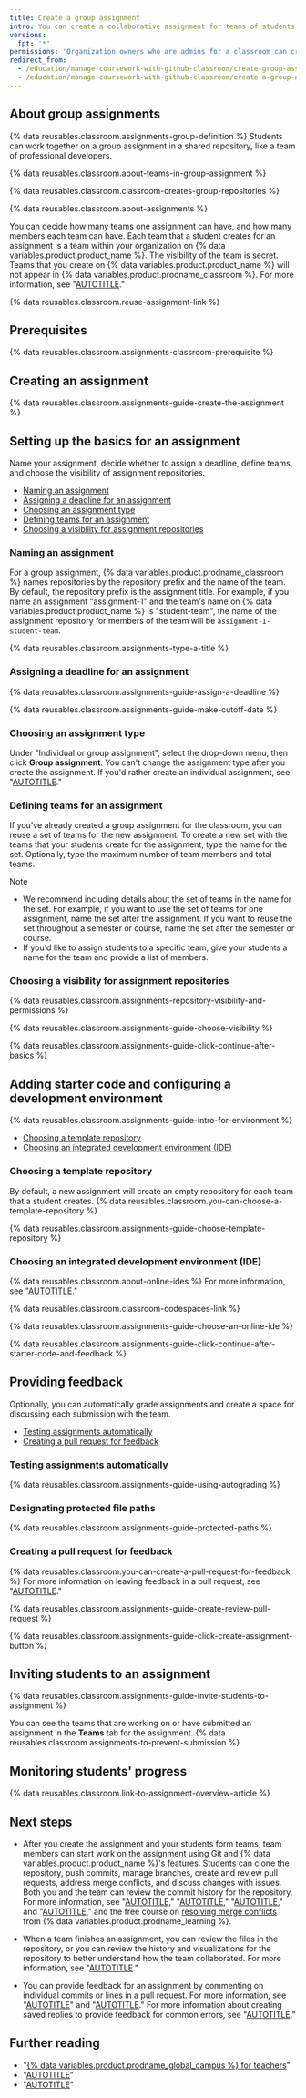 ```yaml
---
title: Create a group assignment
intro: You can create a collaborative assignment for teams of students who participate in your course.
versions:
  fpt: '*'
permissions: 'Organization owners who are admins for a classroom can create and manage group assignments for a classroom. {% data reusables.classroom.classroom-admins-link %}'
redirect_from:
  - /education/manage-coursework-with-github-classroom/create-group-assignments
  - /education/manage-coursework-with-github-classroom/create-a-group-assignment
---
```


## About group assignments

{% data reusables.classroom.assignments-group-definition %} Students can work together on a group assignment in a shared repository, like a team of professional developers.

{% data reusables.classroom.about-teams-in-group-assignment %}

{% data reusables.classroom.classroom-creates-group-repositories %}

{% data reusables.classroom.about-assignments %}

You can decide how many teams one assignment can have, and how many members each team can have. Each team that a student creates for an assignment is a team within your organization on {% data variables.product.product_name %}. The visibility of the team is secret. Teams that you create on {% data variables.product.product_name %} will not appear in {% data variables.product.prodname_classroom %}. For more information, see "[AUTOTITLE](/organizations/organizing-members-into-teams/about-teams)."

{% data reusables.classroom.reuse-assignment-link %}

## Prerequisites

{% data reusables.classroom.assignments-classroom-prerequisite %}

## Creating an assignment

{% data reusables.classroom.assignments-guide-create-the-assignment %}

## Setting up the basics for an assignment

Name your assignment, decide whether to assign a deadline, define teams, and choose the visibility of assignment repositories.

* [Naming an assignment](#naming-an-assignment)
* [Assigning a deadline for an assignment](#assigning-a-deadline-for-an-assignment)
* [Choosing an assignment type](#choosing-an-assignment-type)
* [Defining teams for an assignment](#defining-teams-for-an-assignment)
* [Choosing a visibility for assignment repositories](#choosing-a-visibility-for-assignment-repositories)

### Naming an assignment

For a group assignment, {% data variables.product.prodname_classroom %} names repositories by the repository prefix and the name of the team. By default, the repository prefix is the assignment title. For example, if you name an assignment "assignment-1" and the team's name on {% data variables.product.product_name %} is "student-team", the name of the assignment repository for members of the team will be `assignment-1-student-team`.

{% data reusables.classroom.assignments-type-a-title %}

### Assigning a deadline for an assignment

{% data reusables.classroom.assignments-guide-assign-a-deadline %}

{% data reusables.classroom.assignments-guide-make-cutoff-date %}

### Choosing an assignment type

Under "Individual or group assignment", select the drop-down menu, then click **Group assignment**. You can't change the assignment type after you create the assignment. If you'd rather create an individual assignment, see "[AUTOTITLE](/education/manage-coursework-with-github-classroom/teach-with-github-classroom/create-an-individual-assignment)."

### Defining teams for an assignment

If you've already created a group assignment for the classroom, you can reuse a set of teams for the new assignment. To create a new set with the teams that your students create for the assignment, type the name for the set. Optionally, type the maximum number of team members and total teams.

> [!NOTE]
> * We recommend including details about the set of teams in the name for the set. For example, if you want to use the set of teams for one assignment, name the set after the assignment. If you want to reuse the set throughout a semester or course, name the set after the semester or course.
> * If you'd like to assign students to a specific team, give your students a name for the team and provide a list of members.

### Choosing a visibility for assignment repositories

{% data reusables.classroom.assignments-repository-visibility-and-permissions %}

{% data reusables.classroom.assignments-guide-choose-visibility %}

{% data reusables.classroom.assignments-guide-click-continue-after-basics %}

## Adding starter code and configuring a development environment

{% data reusables.classroom.assignments-guide-intro-for-environment %}

* [Choosing a template repository](#choosing-a-template-repository)
* [Choosing an integrated development environment (IDE)](#choosing-an-integrated-development-environment-ide)

### Choosing a template repository

By default, a new assignment will create an empty repository for each team that a student creates. {% data reusables.classroom.you-can-choose-a-template-repository %}

{% data reusables.classroom.assignments-guide-choose-template-repository %}

### Choosing an integrated development environment (IDE)

{% data reusables.classroom.about-online-ides %} For more information, see "[AUTOTITLE](/education/manage-coursework-with-github-classroom/integrate-github-classroom-with-an-ide)."

{% data reusables.classroom.classroom-codespaces-link %}

{% data reusables.classroom.assignments-guide-choose-an-online-ide %}

{% data reusables.classroom.assignments-guide-click-continue-after-starter-code-and-feedback %}

## Providing feedback

Optionally, you can automatically grade assignments and create a space for discussing each submission with the team.

* [Testing assignments automatically](#testing-assignments-automatically)
* [Creating a pull request for feedback](#creating-a-pull-request-for-feedback)

### Testing assignments automatically

{% data reusables.classroom.assignments-guide-using-autograding %}

### Designating protected file paths

{% data reusables.classroom.assignments-guide-protected-paths %}

### Creating a pull request for feedback

{% data reusables.classroom.you-can-create-a-pull-request-for-feedback %} For more information on leaving feedback in a pull request, see "[AUTOTITLE](/education/manage-coursework-with-github-classroom/teach-with-github-classroom/leave-feedback-with-pull-requests)."

{% data reusables.classroom.assignments-guide-create-review-pull-request %}

{% data reusables.classroom.assignments-guide-click-create-assignment-button %}

## Inviting students to an assignment

{% data reusables.classroom.assignments-guide-invite-students-to-assignment %}

You can see the teams that are working on or have submitted an assignment in the **Teams** tab for the assignment. {% data reusables.classroom.assignments-to-prevent-submission %}

## Monitoring students' progress

{% data reusables.classroom.link-to-assignment-overview-article %}

## Next steps

* After you create the assignment and your students form teams, team members can start work on the assignment using Git and {% data variables.product.product_name %}'s features. Students can clone the repository, push commits, manage branches, create and review pull requests, address merge conflicts, and discuss changes with issues. Both you and the team can review the commit history for the repository. For more information, see "[AUTOTITLE](/get-started)," "[AUTOTITLE](/repositories)," "[AUTOTITLE](/get-started/using-git)," and "[AUTOTITLE](/pull-requests/collaborating-with-pull-requests)," and the free course on [resolving merge conflicts](https://github.com/skills/resolve-merge-conflicts) from {% data variables.product.prodname_learning %}.

* When a team finishes an assignment, you can review the files in the repository, or you can review the history and visualizations for the repository to better understand how the team collaborated. For more information, see "[AUTOTITLE](/repositories/viewing-activity-and-data-for-your-repository)."

* You can provide feedback for an assignment by commenting on individual commits or lines in a pull request. For more information, see "[AUTOTITLE](/pull-requests/collaborating-with-pull-requests/reviewing-changes-in-pull-requests/commenting-on-a-pull-request)" and "[AUTOTITLE](/issues/tracking-your-work-with-issues/creating-an-issue)." For more information about creating saved replies to provide feedback for common errors, see "[AUTOTITLE](/get-started/writing-on-github/working-with-saved-replies/about-saved-replies)."

## Further reading

* "[{% data variables.product.prodname_global_campus %} for teachers](/education/explore-the-benefits-of-teaching-and-learning-with-github-education/github-global-campus-for-teachers)"
* "[AUTOTITLE](/education/manage-coursework-with-github-classroom/teach-with-github-classroom/connect-a-learning-management-system-course-to-a-classroom)"
* "[AUTOTITLE](/education/manage-coursework-with-github-classroom/teach-with-github-classroom/using-github-classroom-with-github-cli)"
